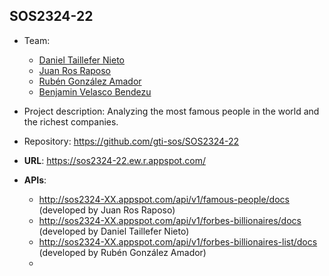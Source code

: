 ## SOS2324-22

- Team:
  - [Daniel Taillefer Nieto](https://github.com/dantainie)
  - [Juan Ros Raposo](https://github.com/juarosrap)
  - [Rubén González Amador](https://github.com/rubgonama)
  - [Benjamin Velasco Bendezu](https://github.com/benvelben)

- Project description: Analyzing the most famous people in the world
and the richest companies.

- Repository: https://github.com/gti-sos/SOS2324-22
- **URL**: https://sos2324-22.ew.r.appspot.com/
-  **APIs**:
    - http://sos2324-XX.appspot.com/api/v1/famous-people/docs (developed by Juan Ros Raposo)
    - http://sos2324-XX.appspot.com/api/v1/forbes-billionaires/docs (developed by Daniel Taillefer Nieto)
    - http://sos2324-XX.appspot.com/api/v1/forbes-billionaires-list/docs (developed by Rubén González Amador)
    - 
